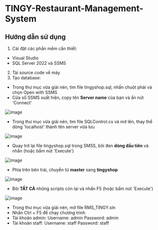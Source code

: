 # TINGY-Restaurant-Management-System
## Hướng dẫn sử dụng
1. Cài đặt các phần mềm cần thiết:
* Visual Studio
* SQL Server 2022 và SSMS
2. Tải source code về máy
3. Tạo database:
* Trong thư mục vừa giải nén, tìm file tingyshop.sql, nhấn chuột phải và chọn Open with SSMS
* Cửa sổ SSMS xuất hiện, copy tên **Server name** của bạn và ấn nút 'Connect'

![image](https://user-images.githubusercontent.com/28885151/235122740-50326479-0650-4bf1-9aba-9b786c711a10.png)
* Trong thư mục vừa giải nén, tìm file SQLControl.cs và mở lên, thay thế dòng 'localhost' thành tên server vừa lưu

![image](https://user-images.githubusercontent.com/28885151/235123067-cf6c2dea-56d8-4868-9ce6-bd820b3affdd.png)

* Quay trở lại file tingyshop.sql trong SMSS, bôi đen **dòng đầu tiên** và nhấn (hoặc bấm nút 'Execute')

![image](https://user-images.githubusercontent.com/28885151/235121345-69617d39-dd2c-4386-a0e3-c6c31adfdbb3.png)

* Phía trên bên trái, chuyển từ **master** sang **tingyshop**

![image](https://user-images.githubusercontent.com/28885151/235121849-ce82934f-81fd-443a-89a7-a0a39df39c8b.png)

* Bôi **TẤT CẢ** những scripts còn lại và nhấn F5 (hoặc bấm nút 'Execute')

![image](https://user-images.githubusercontent.com/28885151/235122054-b37fb1e3-a3dd-4c34-a49f-61e3e01ee597.png)

* Trong thư mục vừa giải nén, mở file RMS_TINGY.sln
* Nhấn Ctrl + F5 để chạy chương trình
* Tài khoản admin:
Username: admin
Password: admin
* Tài khoản staff:
Username: staff
Password: staff


